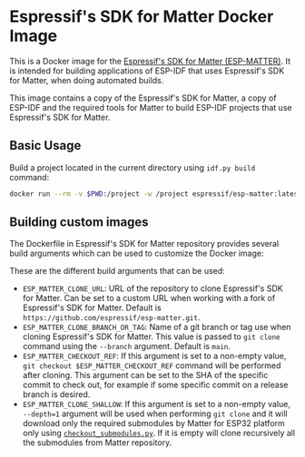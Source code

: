 # Espressif's SDK for Matter Docker Image

This is a Docker image for the [Espressif's SDK for Matter (ESP-MATTER)](https://github.com/espressif/esp-matter). It is intended for building applications of ESP-IDF that uses Espressif's SDK for Matter, when doing automated builds.

This image contains a copy of the Espressif's SDK for Matter, a copy of ESP-IDF and the required tools for Matter to build ESP-IDF projects that use Espressif's SDK for Matter.

## Basic Usage

Build a project located in the current directory using `idf.py build` command:

```bash
docker run --rm -v $PWD:/project -w /project espressif/esp-matter:latest idf.py build
```
## Building custom images

The Dockerfile in Espressif's SDK for Matter repository provides several build arguments which can be used to customize the Docker image:

These are the different build arguments that can be used:
- ``ESP_MATTER_CLONE_URL``: URL of the repository to clone Espressif's SDK for Matter. Can be set to a custom URL when working with a fork of Espressif's SDK for Matter. Default is ``https://github.com/espressif/esp-matter.git``.
- ``ESP_MATTER_CLONE_BRANCH_OR_TAG``: Name of a git branch or tag use when cloning Espressif's SDK for Matter. This value is passed to ``git clone`` command using the ``--branch`` argument. Default is ``main``.
- ``ESP_MATTER_CHECKOUT_REF``: If this argument is set to a non-empty value, ``git checkout $ESP_MATTER_CHECKOUT_REF`` command will be performed after cloning. This argument can be set to the SHA of the specific commit to check out, for example if some specific commit on a release branch is desired.
- ``ESP_MATTER_CLONE_SHALLOW``: If this argument is set to a non-empty value, ``--depth=1`` argument will be used when performing ``git clone`` and it will download only the required submodules by Matter for ESP32 platform only using [``checkout_submodules.py``](https://github.com/project-chip/connectedhomeip/blob/master/scripts/checkout_submodules.py). If it is empty will clone recursively all the submodules from Matter repository.
